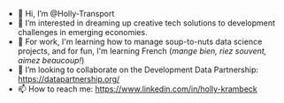 - 👋 Hi, I’m @Holly-Transport
- 👀 I’m interested in dreaming up creative tech solutions to development challenges in emerging economies. 
- 🌱 For work, I'm learning how to manage soup-to-nuts data science projects, and for fun, I'm learning French (_mange bien, riez souvent, aimez beaucoup!_)
- 💞️ I’m looking to collaborate on the Development Data Partnership: https://datapartnership.org/
- 📫 How to reach me: https://www.linkedin.com/in/holly-krambeck
<!---
Holly-Transport/Holly-Transport is a ✨ special ✨ repository because its `README.md` (this file) appears on your GitHub profile.
You can click the Preview link to take a look at your changes.
--->
